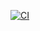 [![CI](https://github.com/<Aelleek>/<Lottery-Service>/actions/workflows/ci.yml/badge.svg?branch=main)](https://github.com/<OWNER>/<REPO>/actions/workflows/ci.yml)
